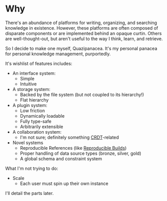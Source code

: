 # Why

There's an abundance of platforms for writing, organizing, and searching knowledge in existence. However, these platforms are often composed of disparate components or are implemented behind an opaque curtin. Others are well-thought-out, but aren't useful to the way I think, learn, and retrieve.

So I decide to make one myself, Quazipanacea. It's my personal panacea for personal knowledge management, purportedly.

It's wishlist of features includes:

- An interface system:
  - Simple
  - Intuitive
- A storage system:
  - Backed by the file system (but not coupled to its hierarchy!)
  - Flat hierarchy
- A plugin system:
  - Low friction
  - Dynamically loadable
  - Fully type-safe
  - Arbitrarily extensible
- A collaboration system:
  - I'm not sure; definitely something [CRDT](https://en.wikipedia.org/wiki/Conflict-free_replicated_data_type)-related
- Novel systems
  - Reproducible References (like [Reproducible Builds](https://reproducible-builds.org))
  - Proper handling of data source types (bronze, silver, gold)
  - A global schema and constraint system

What I'm not trying to do:

- Scale
  - Each user must spin up their own instance

I'll detail the parts later.
